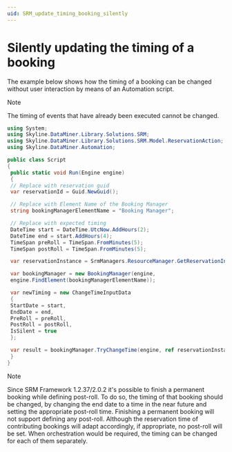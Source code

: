 ```yaml
---
uid: SRM_update_timing_booking_silently
---
```


# Silently updating the timing of a booking

The example below shows how the timing of a booking can be changed without user interaction by means of an Automation script.

> [!NOTE]
> The timing of events that have already been executed cannot be changed.

```csharp
using System;
using Skyline.DataMiner.Library.Solutions.SRM;
using Skyline.DataMiner.Library.Solutions.SRM.Model.ReservationAction;
using Skyline.DataMiner.Automation;

public class Script
{
 public static void Run(Engine engine)
 {
 // Replace with reservation guid
 var reservationId = Guid.NewGuid();

 // Replace with Element Name of the Booking Manager
 string bookingManagerElementName = "Booking Manager";

 // Replace with expected timing
 DateTime start = DateTime.UtcNow.AddHours(2);
 DateTime end = start.AddHours(4);
 TimeSpan preRoll = TimeSpan.FromMinutes(5);
 TimeSpan postRoll = TimeSpan.FromMinutes(5);

 var reservationInstance = SrmManagers.ResourceManager.GetReservationInstance(reservationId);

 var bookingManager = new BookingManager(engine,
 engine.FindElement(bookingManagerElementName));

 var newTiming = new ChangeTimeInputData
 {
 StartDate = start,
 EndDate = end,
 PreRoll = preRoll,
 PostRoll = postRoll,
 IsSilent = true
 };

 var result = bookingManager.TryChangeTime(engine, ref reservationInstance, newTiming);
 }
}
```

> [!NOTE]
> Since SRM Framework 1.2.37/2.0.2 <!-- RN40481 --> it's possible to finish a permanent booking while defining post-roll. To do so, the timing of that booking should be changed, by changing the end date to a time in the near future and setting the appropriate post-roll time.
> Finishing a permanent booking will not support defining any post-roll.
> Although the reservation time of contributing bookings will adapt accordingly, if appropriate, no post-roll will be set. When orchestration would be required, the timing can be changed for each of them separately.
